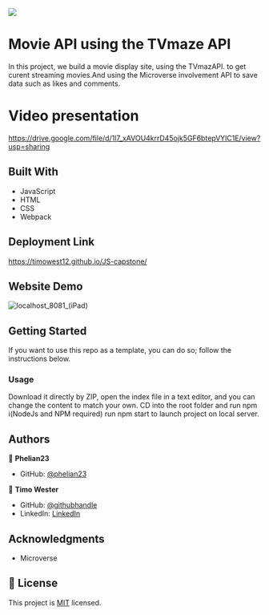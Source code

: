![](https://img.shields.io/badge/Microverse-blueviolet)

# Movie API using the TVmaze API

In this project, we build a movie display site, using the TVmazAPI. to get curent streaming movies.And using the Microverse involvement API to save data such as likes and comments.

# Video presentation
https://drive.google.com/file/d/1l7_xAVOU4krrD45ojk5GF6btepVYlC1E/view?usp=sharing

## Built With

- JavaScript
- HTML
- CSS
- Webpack

## Deployment Link
https://timowest12.github.io/JS-capstone/

## Website Demo

![localhost_8081_(iPad)](https://user-images.githubusercontent.com/13661892/142206206-1f4a8558-df59-4449-90b7-f96df5a6b9f8.png)

## Getting Started

If you want to use this repo as a template, you can do so; follow the instructions below.

### Usage

Download it directly by ZIP, open the index file in a text editor, and you can change the content to match your own.
CD into the root folder and run npm i(NodeJs and NPM required)
run npm start to launch project on local server.


## Authors

👤 **Phelian23**

- GitHub: [@phelian23](https://github.com/phelian23)


👤 **Timo Wester**

- GitHub: [@githubhandle](https://github.com/Timowest12)
- LinkedIn: [LinkedIn](https://www.linkedin.com/in/timo-wester-6a0282a7/)


## Acknowledgments

- Microverse

## 📝 License

This project is [MIT](./MIT) licensed.
